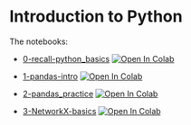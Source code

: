 # Introduction to Python

The notebooks:


- [0-recall-python_basics](https://github.com/vafaei-ar/alzahra-workshop-2019/blob/master/SII/0-recall-python_basics.ipynb) [![Open In Colab](https://colab.research.google.com/assets/colab-badge.svg)](https://colab.research.google.com/github/vafaei-ar/alzahra-workshop-2019/blob/master/SII/0-recall-python_basics.ipynb)

- [1-pandas-intro](https://github.com/vafaei-ar/alzahra-workshop-2019/blob/master/SII/1-pandas-intro.ipynb) [![Open In Colab](https://colab.research.google.com/assets/colab-badge.svg)](https://colab.research.google.com/github/vafaei-ar/alzahra-workshop-2019/blob/master/SII/1-pandas-intro.ipynb)

- [2-pandas_practice](https://github.com/vafaei-ar/alzahra-workshop-2019/blob/master/SII/2-pandas_practice.ipynb) [![Open In Colab](https://colab.research.google.com/assets/colab-badge.svg)](https://colab.research.google.com/github/vafaei-ar/alzahra-workshop-2019/blob/master/SII/2-pandas_practice.ipynb)

- [3-NetworkX-basics](https://github.com/vafaei-ar/alzahra-workshop-2019/blob/master/SII/3-NetworkX-basics.ipynb) [![Open In Colab](https://colab.research.google.com/assets/colab-badge.svg)](https://colab.research.google.com/github/vafaei-ar/alzahra-workshop-2019/blob/master/SII/3-NetworkX-basics.ipynb)

